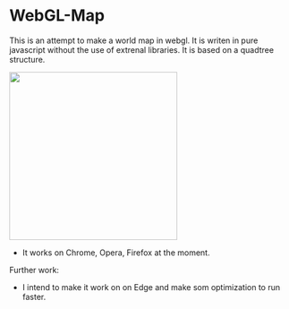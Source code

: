 # WebGL-Map
This is an attempt to make a world map in webgl. 
It is writen in pure javascript without the use of extrenal libraries.
It is based on a quadtree structure.


<img src="https://github.com/Frederoche/WebGL-Map/blob/master/World.PNG" width=300>

- It works on Chrome, Opera, Firefox at the moment.

Further work:
- I intend to make it work on on Edge and make som optimization to run faster.
